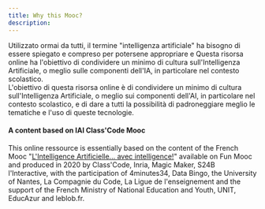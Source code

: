 ```yaml
---
title: Why this Mooc?
description:
---
```


Utilizzato ormai da tutti, il termine "intelligenza artificiale" ha bisogno di essere spiegato e compreso per potersene appropriare e Questa risorsa online ha l'obiettivo di condividere un minimo di cultura sull'Intelligenza Artificiale, o meglio sulle componenti dell'IA, in particolare nel contesto scolastico.  
L'obiettivo di questa risorsa online è di condividere un minimo di cultura sull'Intelligenza Artificiale, o meglio sui componenti dell'AI, in particolare nel contesto scolastico, e di dare a tutti la possibilità di padroneggiare meglio le tematiche e l'uso di queste tecnologie.

#### A content based on IAI Class'Code Mooc

This online ressource is essentially based on the content of the French Mooc "[L'Intelligence Artificielle... avec intelligence!](https://www.fun-mooc.fr/en/cours/lintelligence-artificielle-avec-intelligence/)" available on Fun Mooc and produced in 2020 by Class'Code, Inria, Magic Maker, S24B l'Interactive, with the participation of 4minutes34, Data Bingo, the University of Nantes, La Compagnie du Code, La Ligue de l'enseignement and the support of the French Ministry of National Education and Youth, UNIT, EducAzur and leblob.fr.
